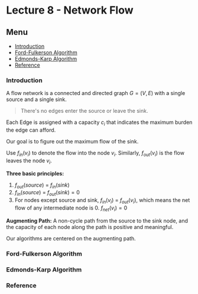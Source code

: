# Lecture 8 - Network Flow

## Menu
- [Introduction](#Introduction)
- [Ford-Fulkerson Algorithm](#Ford-Fulkerson_Algorithm)
- [Edmonds-Karp Algorithm ](#Edmonds-Karp_Algorithm)
- [Reference](#Reference)

### Introduction

A flow network is a connected and directed graph $G = (V, E)$ with a single source and a single sink.
> There's no edges enter the source or leave the sink.

Each Edge is assigned with a capacity $c_i$ that indicates the maximum burden the edge can afford.

Our goal is to figure out the maximum flow of the sink.

Use $f_{in}(v_i)$ to denote the flow into the node $v_i$. Similarly, $f_{out}(v_i)$ is the flow leaves the node $v_i$.

**Three basic principles:**
1. $f_{out}(source)$ = $f_{in}(sink)$
2. $f_{in}(source)$ = $f_{out}(sink) = 0$
3. For nodes except source and sink, $f_{in}(v_i)$ = $f_{out}(v_i)$, which means the net flow of any intermediate node is 0. $f_{net}(v_i) = 0$

**Augmenting Path:** A non-cycle path from the source to the sink node, and the capacity of each node along the path is positive and meaningful.

Our algorithms are centered on the augmenting path.

### Ford-Fulkerson Algorithm



### Edmonds-Karp Algorithm



### Reference
